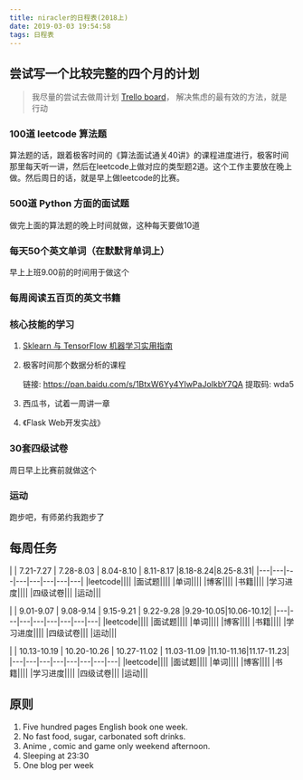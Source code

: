```yaml
---
title: niracler的日程表(2018上)
date: 2019-03-03 19:54:58
tags: 日程表
---
```


## 尝试写一个比较完整的四个月的计划

> 我尽量的尝试去做周计划 [Trello board](https://trello.com/b/KPWlbWMK/%E5%85%B3%E4%BA%8E%E4%BA%BA%E7%94%9F%E7%9A%84%E8%AE%A1%E5%88%92)， 解决焦虑的最有效的方法，就是行动

### 100道 leetcode 算法题

算法题的话，跟着极客时间的《算法面试通关40讲》的课程进度进行，极客时间那里每天听一讲，然后在leetcode上做对应的类型题2道。这个工作主要放在晚上做。然后周日的话，就是早上做leetcode的比赛。

### 500道 Python 方面的面试题

做完上面的算法题的晚上时间就做，这种每天要做10道

### 每天50个英文单词（在默默背单词上）

早上上班9.00前的时间用于做这个

### 每周阅读五百页的英文书籍

### 核心技能的学习

1. [Sklearn 与 TensorFlow 机器学习实用指南](https://github.com/apachecn/hands-on-ml-zh/tree/d6963c5048a1d4b1da9e741c625f7cc2a1400235)

2. 极客时间那个数据分析的课程

    链接: https://pan.baidu.com/s/1BtxW6Yy4YIwPaJoIkbY7QA 提取码: wda5

3. 西瓜书，试着一周讲一章

4. 《Flask Web开发实战》

### 30套四级试卷

周日早上比赛前就做这个

### 运动

跑步吧，有师弟约我跑步了

## 每周任务

|   | 7.21-7.27  | 7.28-8.03 | 8.04-8.10 | 8.11-8.17  |8.18-8.24|8.25-8.31| 
|---|---|---|---|---|---|---|---|
|leetcode||||
|面试题||||
|单词||||
|博客||||
|书籍||||
|学习进度||||
|四级试卷|||
|运动|||

|   | 9.01-9.07  | 9.08-9.14 | 9.15-9.21 | 9.22-9.28  |9.29-10.05|10.06-10.12|
|---|---|---|---|---|---|---|---|
|leetcode||||
|面试题||||
|单词||||
|博客||||
|书籍||||
|学习进度||||
|四级试卷|||
|运动|||

|   | 10.13-10.19  | 10.20-10.26 | 10.27-11.02 | 11.03-11.09  |11.10-11.16|11.17-11.23|  
|---|---|---|---|---|---|---|---|
|leetcode||||
|面试题||||
|单词||||
|博客||||
|书籍||||
|学习进度||||
|四级试卷|||
|运动|||

## 原则

1. Five hundred pages English book one week.
2. No fast food, sugar, carbonated soft drinks.
3. Anime , comic and game only weekend afternoon.
4. Sleeping at 23:30
5. One blog per week
